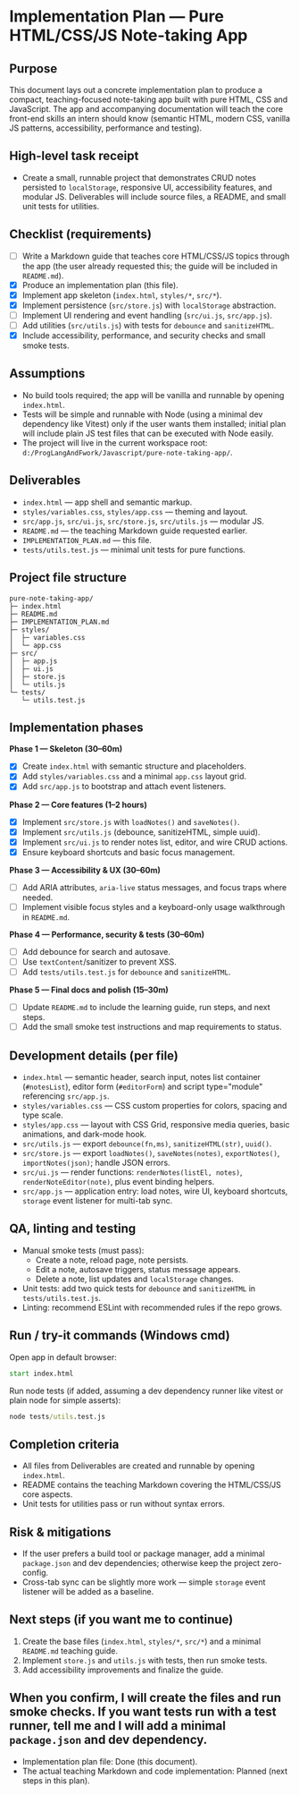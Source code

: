 # Implementation Plan — Pure HTML/CSS/JS Note-taking App

Purpose
-------
This document lays out a concrete implementation plan to produce a compact, teaching-focused note-taking app built with pure HTML, CSS and JavaScript. The app and accompanying documentation will teach the core front-end skills an intern should know (semantic HTML, modern CSS, vanilla JS patterns, accessibility, performance and testing).

High-level task receipt
-----------------------
- Create a small, runnable project that demonstrates CRUD notes persisted to `localStorage`, responsive UI, accessibility features, and modular JS. Deliverables will include source files, a README, and small unit tests for utilities.

Checklist (requirements)
------------------------
- [ ] Write a Markdown guide that teaches core HTML/CSS/JS topics through the app (the user already requested this; the guide will be included in `README.md`).
- [x] Produce an implementation plan (this file).
- [x] Implement app skeleton (`index.html`, `styles/*`, `src/*`).
- [x] Implement persistence (`src/store.js`) with `localStorage` abstraction.
- [ ] Implement UI rendering and event handling (`src/ui.js`, `src/app.js`).
- [ ] Add utilities (`src/utils.js`) with tests for `debounce` and `sanitizeHTML`.
- [x] Include accessibility, performance, and security checks and small smoke tests.

Assumptions
-----------
- No build tools required; the app will be vanilla and runnable by opening `index.html`.
- Tests will be simple and runnable with Node (using a minimal dev dependency like Vitest) only if the user wants them installed; initial plan will include plain JS test files that can be executed with Node easily.
- The project will live in the current workspace root: `d:/ProgLangAndFwork/Javascript/pure-note-taking-app/`.

Deliverables
------------
- `index.html` — app shell and semantic markup.
- `styles/variables.css`, `styles/app.css` — theming and layout.
- `src/app.js`, `src/ui.js`, `src/store.js`, `src/utils.js` — modular JS.
- `README.md` — the teaching Markdown guide requested earlier.
- `IMPLEMENTATION_PLAN.md` — this file.
- `tests/utils.test.js` — minimal unit tests for pure functions.

Project file structure
----------------------
```
pure-note-taking-app/
├─ index.html
├─ README.md
├─ IMPLEMENTATION_PLAN.md
├─ styles/
│  ├─ variables.css
│  └─ app.css
├─ src/
│  ├─ app.js
│  ├─ ui.js
│  ├─ store.js
│  └─ utils.js
└─ tests/
   └─ utils.test.js
```



Implementation phases
---------------------
**Phase 1 — Skeleton (30–60m)**
- [x] Create `index.html` with semantic structure and placeholders.
- [x] Add `styles/variables.css` and a minimal `app.css` layout grid.
- [x] Add `src/app.js` to bootstrap and attach event listeners.

**Phase 2 — Core features (1–2 hours)**
- [x] Implement `src/store.js` with `loadNotes()` and `saveNotes()`.
- [x] Implement `src/utils.js` (debounce, sanitizeHTML, simple uuid).
- [x] Implement `src/ui.js` to render notes list, editor, and wire CRUD actions.
- [x] Ensure keyboard shortcuts and basic focus management.

**Phase 3 — Accessibility & UX (30–60m)**
- [ ] Add ARIA attributes, `aria-live` status messages, and focus traps where needed.
- [ ] Implement visible focus styles and a keyboard-only usage walkthrough in `README.md`.

**Phase 4 — Performance, security & tests (30–60m)**
- [ ] Add debounce for search and autosave.
- [ ] Use `textContent`/sanitizer to prevent XSS.
- [ ] Add `tests/utils.test.js` for `debounce` and `sanitizeHTML`.

**Phase 5 — Final docs and polish (15–30m)**
- [ ] Update `README.md` to include the learning guide, run steps, and next steps.
- [ ] Add the small smoke test instructions and map requirements to status.

Development details (per file)
-----------------------------
- `index.html` — semantic header, search input, notes list container (`#notesList`), editor form (`#editorForm`) and script type="module" referencing `src/app.js`.
- `styles/variables.css` — CSS custom properties for colors, spacing and type scale.
- `styles/app.css` — layout with CSS Grid, responsive media queries, basic animations, and dark-mode hook.
- `src/utils.js` — export `debounce(fn,ms)`, `sanitizeHTML(str)`, `uuid()`.
- `src/store.js` — export `loadNotes()`, `saveNotes(notes)`, `exportNotes()`, `importNotes(json)`; handle JSON errors.
- `src/ui.js` — render functions: `renderNotes(listEl, notes)`, `renderNoteEditor(note)`, plus event binding helpers.
- `src/app.js` — application entry: load notes, wire UI, keyboard shortcuts, `storage` event listener for multi-tab sync.

QA, linting and testing
-----------------------
- Manual smoke tests (must pass):
  - Create a note, reload page, note persists.
  - Edit a note, autosave triggers, status message appears.
  - Delete a note, list updates and `localStorage` changes.
- Unit tests: add two quick tests for `debounce` and `sanitizeHTML` in `tests/utils.test.js`.
- Linting: recommend ESLint with recommended rules if the repo grows.

Run / try-it commands (Windows cmd)
---------------------------------
Open app in default browser:
```cmd
start index.html
```

Run node tests (if added, assuming a dev dependency runner like vitest or plain node for simple asserts):
```cmd
node tests/utils.test.js
```

Completion criteria
-------------------
- All files from Deliverables are created and runnable by opening `index.html`.
- README contains the teaching Markdown covering the HTML/CSS/JS core aspects.
- Unit tests for utilities pass or run without syntax errors.

Risk & mitigations
------------------
- If the user prefers a build tool or package manager, add a minimal `package.json` and dev dependencies; otherwise keep the project zero-config.
- Cross-tab sync can be slightly more work — simple `storage` event listener will be added as a baseline.

Next steps (if you want me to continue)
--------------------------------------
1. Create the base files (`index.html`, `styles/*`, `src/*`) and a minimal `README.md` teaching guide.
2. Implement `store.js` and `utils.js` with tests, then run smoke tests.
3. Add accessibility improvements and finalize the guide.

When you confirm, I will create the files and run smoke checks. If you want tests run with a test runner, tell me and I will add a minimal `package.json` and dev dependency.
--------------------------------
- Implementation plan file: Done (this document).
- The actual teaching Markdown and code implementation: Planned (next steps in this plan).
